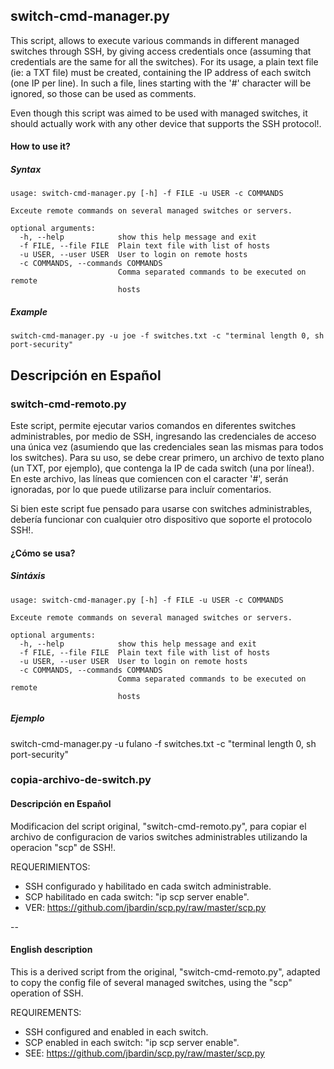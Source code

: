 
## switch-cmd-manager.py

This script, allows to execute various commands in different managed switches through SSH, by giving access credentials once (assuming that credentials are the same for all the switches). For its usage, a plain text file (ie: a TXT file) must be created, containing the IP address of each switch (one IP per line). In such a file, lines starting with the '#' character will be ignored, so those can be used as comments.

Even though this script was aimed to be used with managed switches, it should actually work with any other device that supports the SSH protocol!. 

#### How to use it?

##### Syntax

```
usage: switch-cmd-manager.py [-h] -f FILE -u USER -c COMMANDS

Exceute remote commands on several managed switches or servers.

optional arguments:
  -h, --help            show this help message and exit
  -f FILE, --file FILE  Plain text file with list of hosts
  -u USER, --user USER  User to login on remote hosts
  -c COMMANDS, --commands COMMANDS
                        Comma separated commands to be executed on remote
                        hosts
```

##### Example
```
switch-cmd-manager.py -u joe -f switches.txt -c "terminal length 0, sh port-security"
```

## Descripción en Español

### switch-cmd-remoto.py

Este script, permite ejecutar varios comandos en diferentes switches administrables, por medio de SSH, ingresando las credenciales de acceso una única vez (asumiendo que las credenciales sean las mismas para todos los switches). Para su uso, se debe crear primero, un archivo de texto plano (un TXT, por ejemplo), que contenga la IP de cada switch (una por línea!). En este archivo, las líneas que comiencen con el caracter '#', serán ignoradas, por lo que puede utilizarse para incluír comentarios.   

Si bien este script fue pensado para usarse con switches administrables, debería funcionar con cualquier otro dispositivo que soporte el protocolo SSH!. 

#### ¿Cómo se usa?

##### Sintáxis
```
usage: switch-cmd-manager.py [-h] -f FILE -u USER -c COMMANDS

Exceute remote commands on several managed switches or servers.

optional arguments:
  -h, --help            show this help message and exit
  -f FILE, --file FILE  Plain text file with list of hosts
  -u USER, --user USER  User to login on remote hosts
  -c COMMANDS, --commands COMMANDS
                        Comma separated commands to be executed on remote
                        hosts
```

##### Ejemplo

switch-cmd-manager.py -u fulano -f switches.txt -c "terminal length 0, sh port-security"


### copia-archivo-de-switch.py 

#### Descripción en Español

Modificacion del script original, "switch-cmd-remoto.py", para copiar el archivo de configuracion de varios switches administrables utilizando la
operacion "scp" de SSH!.

REQUERIMIENTOS:
 * SSH configurado y habilitado en cada switch administrable.
 * SCP habilitado en cada switch: "ip scp server enable".
 * VER: https://github.com/jbardin/scp.py/raw/master/scp.py

--

#### English description

This is a derived script from the original, "switch-cmd-remoto.py", adapted to copy the config file of several managed switches, using the "scp" operation of SSH.  

REQUIREMENTS:
 * SSH configured and enabled in each switch.
 * SCP enabled in each switch: "ip scp server enable".
 * SEE: https://github.com/jbardin/scp.py/raw/master/scp.py 

